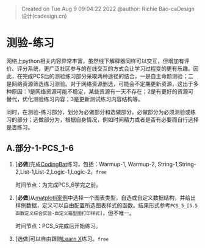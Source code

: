 > Created on Tue Aug  9 09:04:22 2022  @author: Richie Bao-caDesign设计(cadesign.cn)

# 测验-练习

网络上python相关内容异常丰富，虽然线下解释器同样可以交互，但增加有评价、评分系统，更广泛社区参与的在线交互的方式会让学习过程变的更有乐趣。因此，在完成PCS后的测验练习部分采取两种途径的结合，一是自主命题测验；二是网络资源筛选练习测验。对于网络资源删选，可能会不定期更新资源，这出于多种原因：1是网络资源可能不稳定，某些资源有一天不存在；2是有更好的资源可替代，优化测验练习内容；3是更新测试练习内容结构等。

同时，在测验-练习部分，划分为必做部分和选做部分。必做部分为必须测验或练习的部分；选做部分为，根据自身情况，例如时间精力或者是否有必要而自行选择是否练习。

## A.部分-1-PCS_1-6

1. [__必做__]完成[CodingBat](https://codingbat.com/python)练习，包括：Warmup-1, Warmup-2, String-1,String-2,List-1,List-2,Logic-1,Logic-2。`free`

      时间节点：为完成PCS_6学完之前。

2. [__必做__]从[matplotli案例](https://matplotlib.org/stable/gallery/index.html)中选择一个图表类型，自选或自定义数据结构，并给出样例数据，定义可以自由配置所选图表样式的函数。结果形式参考`PCS_5_[5.5 函数定义综合实验-自定义箱型图打印样式]`，但不唯一。

      时间节点：PCS_5完成后开始练习。

3. [选做]可以自由跟随[Learn X](https://www.learnx.org/)练习。`free`

